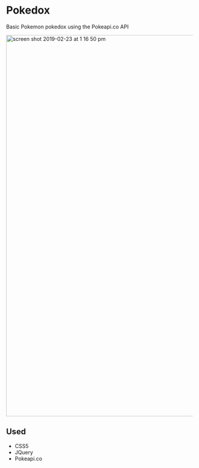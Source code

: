 # Pokedox
Basic Pokemon pokedox using the Pokeapi.co API

<img width="1031" alt="screen shot 2019-02-23 at 1 16 50 pm" src="https://user-images.githubusercontent.com/26069518/53290694-5cd5f700-376d-11e9-929d-cf63116dcfe5.png">

## Used
- CSS5
- JQuery
- Pokeapi.co
